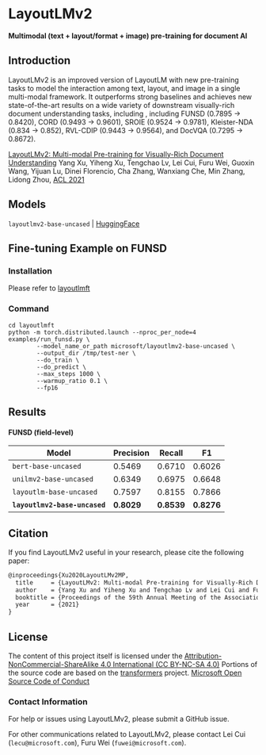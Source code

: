 # LayoutLMv2
**Multimodal (text + layout/format + image) pre-training for document AI**

## Introduction
LayoutLMv2 is an improved version of LayoutLM with new pre-training tasks to model the interaction among text, layout, and image in a single multi-modal framework. It outperforms strong baselines and achieves new state-of-the-art results on a wide variety of downstream visually-rich document understanding tasks, including , including FUNSD (0.7895 → 0.8420), CORD (0.9493 → 0.9601), SROIE (0.9524 → 0.9781), Kleister-NDA (0.834 → 0.852), RVL-CDIP (0.9443 → 0.9564), and DocVQA (0.7295 → 0.8672).

[LayoutLMv2: Multi-modal Pre-training for Visually-Rich Document Understanding](https://arxiv.org/abs/2012.14740)
Yang Xu, Yiheng Xu, Tengchao Lv, Lei Cui, Furu Wei, Guoxin Wang, Yijuan Lu, Dinei Florencio, Cha Zhang, Wanxiang Che, Min Zhang, Lidong Zhou, [ACL 2021](#)

## Models
`layoutlmv2-base-uncased` | [HuggingFace](https://huggingface.co/microsoft/layoutlmv2-base-uncased)

## Fine-tuning Example on FUNSD

### Installation

Please refer to [layoutlmft](../layoutlmft/README.md)

### Command

```
cd layoutlmft
python -m torch.distributed.launch --nproc_per_node=4 examples/run_funsd.py \
        --model_name_or_path microsoft/layoutlmv2-base-uncased \
        --output_dir /tmp/test-ner \
        --do_train \
        --do_predict \
        --max_steps 1000 \
        --warmup_ratio 0.1 \
        --fp16
```

## Results

#### FUNSD (field-level)

| Model                         | Precision  | Recall     | F1         |
| ----------------------------- | ---------- | ---------- | ---------- |
| `bert-base-uncased`           | 0.5469     | 0.6710     | 0.6026     |
| `unilmv2-base-uncased`        | 0.6349     | 0.6975     | 0.6648     |
| `layoutlm-base-uncased`       | 0.7597     | 0.8155     | 0.7866     |
| **`layoutlmv2-base-uncased`** | **0.8029** | **0.8539** | **0.8276** |

## Citation

If you find LayoutLMv2 useful in your research, please cite the following paper:

``` latex
@inproceedings{Xu2020LayoutLMv2MP,
  title     = {LayoutLMv2: Multi-modal Pre-training for Visually-Rich Document Understanding},
  author    = {Yang Xu and Yiheng Xu and Tengchao Lv and Lei Cui and Furu Wei and Guoxin Wang and Yijuan Lu and Dinei Florencio and Cha Zhang and Wanxiang Che and Min Zhang and Lidong Zhou},
  booktitle = {Proceedings of the 59th Annual Meeting of the Association for Computational Linguistics (ACL) 2021},
  year      = {2021}
}
```

## License

The content of this project itself is licensed under the [Attribution-NonCommercial-ShareAlike 4.0 International (CC BY-NC-SA 4.0)](https://creativecommons.org/licenses/by-nc-sa/4.0/)
Portions of the source code are based on the [transformers](https://github.com/huggingface/transformers) project.
[Microsoft Open Source Code of Conduct](https://opensource.microsoft.com/codeofconduct)

### Contact Information

For help or issues using LayoutLMv2, please submit a GitHub issue.

For other communications related to LayoutLMv2, please contact Lei Cui (`lecu@microsoft.com`), Furu Wei (`fuwei@microsoft.com`).

